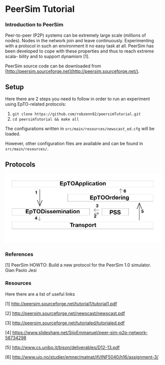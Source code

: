 # PeerSim Tutorial

### Introduction to PeerSim

Peer-to-peer (P2P) systems can be extremely large scale (millions of nodes). Nodes in the network join and leave continuously. Experimenting with a protocol in such an environment it no easy task at all.
PeerSim has been developed to cope with these properties and thus to reach extreme scala- bility and to support dynamism [1].

PeerSim source code can be downloaded from [http://peersim.sourceforge.net](http://peersim.sourceforge.net/).

## Setup

Here there are 2 steps you need to follow in order to run an experiment using EpTO-related protocols:

1. `git clone https://github.com/robzenn92/peersimTutorial.git`
2. `cd peersimTutorial && make all`

The configurations written in `src/main/resources/newscast_ed.cfg` will be loaded.

However, other configuration files are available and can be found in `src/main/resources/`.

## Protocols

![EpTO Flow Schema](https://raw.githubusercontent.com/robzenn92/peersimTutorial/master/EpTO-flow.jpg)

### References

[1] PeerSim HOWTO:
    Build a new protocol for the PeerSim 1.0 simulator.
    Gian Paolo Jesi
    
### Resources

Here there are a list of useful links

[1] http://peersim.sourceforge.net/tutorial1/tutorial1.pdf

[2] http://peersim.sourceforge.net/newscast/newscast.pdf

[3] http://peersim.sourceforge.net/tutorialed/tutorialed.pdf

[4] https://www.slideshare.net/SijoEmmanuel/peer-sim-p2p-network-58734298

[5] http://www.cs.unibo.it/bison/deliverables/D12-13.pdf

[6] http://www.uio.no/studier/emner/matnat/ifi/INF5040/h16/assignment-3/
